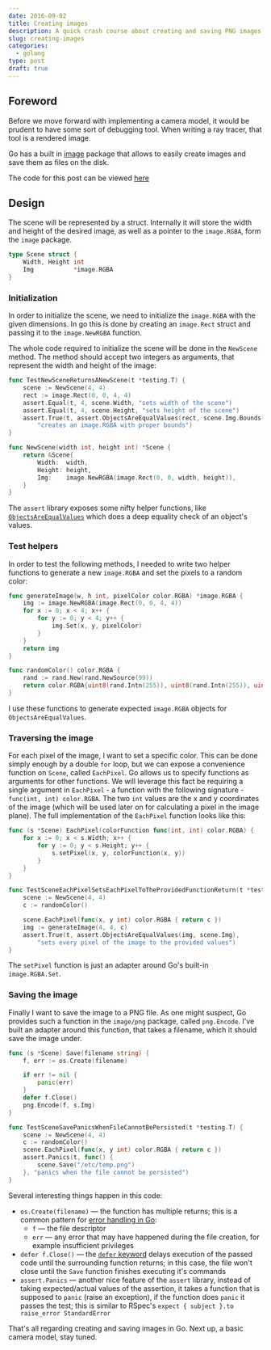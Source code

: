 ```yaml
---
date: 2016-09-02
title: Creating images
description: A quick crash course about creating and saving PNG images in Go
slug: creating-images
categories:
  - golang
type: post
draft: true
---
```


## Foreword

Before we move forward with implementing a camera model, it would be prudent to have some sort of debugging tool. When writing a ray tracer, that tool is a rendered image.

Go has a built in [image][2] package that allows to easily create images and save them as files on the disk.

The code for this post can be viewed [here][1]

## Design

The scene will be represented by a struct. Internally it will store the width and height of the desired image, as well as a pointer to the `image.RGBA`, form the `image` package.

``` go
type Scene struct {
	Width, Height int
	Img           *image.RGBA
}
```

### Initialization

In order to initialize the scene, we need to initialize the `image.RGBA` with the given dimensions. In go this is done by creating an `image.Rect` struct and passing it to the `image.NewRGBA` function.

The whole code required to initialize the scene will be done in the `NewScene` method. The method should accept two integers as arguments, that represent the width and height of the image:

``` go
func TestNewSceneReturnsANewScene(t *testing.T) {
	scene := NewScene(4, 4)
	rect := image.Rect(0, 0, 4, 4)
	assert.Equal(t, 4, scene.Width, "sets width of the scene")
	assert.Equal(t, 4, scene.Height, "sets height of the scene")
	assert.True(t, assert.ObjectsAreEqualValues(rect, scene.Img.Bounds()),
		"creates an image.RGBA with proper bounds")
}

func NewScene(width int, height int) *Scene {
	return &Scene{
		Width:  width,
		Height: height,
		Img:    image.NewRGBA(image.Rect(0, 0, width, height)),
	}
}
```

The `assert` library exposes some nifty helper functions, like [`ObjectsAreEqualValues`][3] which does a deep equality check of an object's values.

### Test helpers

In order to test the following methods, I needed to write two helper functions to generate a new `image.RGBA` and set the pixels to a random color:

``` go
func generateImage(w, h int, pixelColor color.RGBA) *image.RGBA {
	img := image.NewRGBA(image.Rect(0, 0, 4, 4))
	for x := 0; x < 4; x++ {
		for y := 0; y < 4; y++ {
			img.Set(x, y, pixelColor)
		}
	}
	return img
}

func randomColor() color.RGBA {
	rand := rand.New(rand.NewSource(99))
	return color.RGBA{uint8(rand.Intn(255)), uint8(rand.Intn(255)), uint8(rand.Intn(255)), 255}
}
```

I use these functions to generate expected `image.RGBA` objects for `ObjectsAreEqualValues`.

### Traversing the image

For each pixel of the image, I want to set a specific color. This can be done simply enough by a double `for` loop, but we can expose a convenience function on `Scene`, called `EachPixel`. Go allows us to specify functions as arguments for other functions. We will leverage this fact be requiring a single argument in `EachPixel` - a function with the following signature - `func(int, int) color.RGBA`. The two `int` values are the x and y coordinates of the image (which will be used later on for calculating a pixel in the image plane). The full implementation of the `EachPixel` function looks like this:

``` go
func (s *Scene) EachPixel(colorFunction func(int, int) color.RGBA) {
	for x := 0; x < s.Width; x++ {
		for y := 0; y < s.Height; y++ {
			s.setPixel(x, y, colorFunction(x, y))
		}
	}
}

func TestSceneEachPixelSetsEachPixelToTheProvidedFunctionReturn(t *testing.T) {
	scene := NewScene(4, 4)
	c := randomColor()

	scene.EachPixel(func(x, y int) color.RGBA { return c })
	img := generateImage(4, 4, c)
	assert.True(t, assert.ObjectsAreEqualValues(img, scene.Img),
		"sets every pixel of the image to the provided values")
}
```

The `setPixel` function is just an adapter around Go's built-in `image.RGBA.Set`.

### Saving the image

Finally I want to save the image to a PNG file. As one might suspect, Go provides such a function in the `image/png` package, called `png.Encode`. I've built an adapter around this function, that takes a filename, which it should save the image under.

``` go
func (s *Scene) Save(filename string) {
	f, err := os.Create(filename)

	if err != nil {
		panic(err)
	}
	defer f.Close()
	png.Encode(f, s.Img)
}

func TestSceneSavePanicsWhenFileCannotBePersisted(t *testing.T) {
	scene := NewScene(4, 4)
	c := randomColor()
	scene.EachPixel(func(x, y int) color.RGBA { return c })
	assert.Panics(t, func() {
		scene.Save("/etc/temp.png")
	}, "panics when the file cannot be persisted")
}
```

Several interesting things happen in this code:

* `os.Create(filename)` &mdash; the function has multiple returns; this is a common pattern for [error handling in Go][4]:
  * `f` &mdash; the file descriptor
  * `err` &mdash; any error that may have happened during the file creation, for example insufficient privileges
* `defer f.Close()` &mdash; the [`defer` keyword][5] delays execution of the passed code until the surrounding function returns; in this case, the file won't close until the `Save` function finishes executing it's commands
* `assert.Panics` &mdash; another nice feature of the `assert` library, instead of taking expected/actual values of the assertion, it takes a function that is supposed to `panic` (raise an exception), if the function does `panic` it passes the test; this is similar to RSpec's `expect { subject }.to raise_error StandardError`

That's all regarding creating and saving images in Go. Next up, a basic camera model, stay tuned.

[1]: https://github.com/Szeliga/goray/tree/03-creating-images
[2]: https://golang.org/pkg/image/
[3]: https://godoc.org/github.com/stretchr/testify/assert#ObjectsAreEqualValues
[4]: https://blog.golang.org/error-handling-and-go
[5]: https://tour.golang.org/flowcontrol/12
